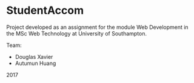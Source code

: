 # StudentAccom

Project developed as an assignment for the module Web Development in the MSc Web Technology at University of Southampton.

Team:
* Douglas Xavier
* Autumun Huang

2017
